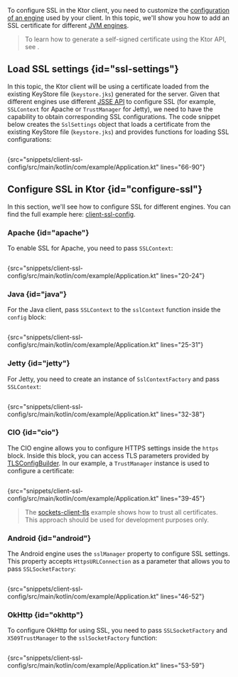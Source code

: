 [//]: # (title: SSL)

<show-structure for="chapter" depth="2"/>

<tldr>
<var name="example_name" value="client-ssl-config"/>
<include from="lib.topic" element-id="download_example"/>
</tldr>

To configure SSL in the Ktor client, you need to customize the [configuration of an engine](http-client_engines.md#configure) used by your client.
In this topic, we'll show you how to add an SSL certificate for different [JVM engines](http-client_engines.md#jvm).

> To learn how to generate a self-signed certificate using the Ktor API, see [](ssl.md#self-signed).


## Load SSL settings {id="ssl-settings"}

In this topic, the Ktor client will be using a certificate loaded from the existing KeyStore file (`keystore.jks`) generated for the server.
Given that different engines use different [JSSE API](https://docs.oracle.com/en/java/javase/17/security/java-secure-socket-extension-jsse-reference-guide.html#GUID-B7AB25FA-7F0C-4EFA-A827-813B2CE7FBDC) to configure SSL (for example, `SSLContext` for Apache or `TrustManager` for Jetty), we need to have the capability to obtain corresponding SSL configurations. The code snippet below creates the `SslSettings` object that loads a certificate from the existing KeyStore file (`keystore.jks`) and provides functions for loading SSL configurations:

```kotlin
```
{src="snippets/client-ssl-config/src/main/kotlin/com/example/Application.kt" lines="66-90"}

## Configure SSL in Ktor {id="configure-ssl"}

In this section, we'll see how to configure SSL for different engines.
You can find the full example here: [client-ssl-config](https://github.com/ktorio/ktor-documentation/tree/%current-branch%/codeSnippets/snippets/client-ssl-config).

### Apache {id="apache"}

To enable SSL for Apache, you need to pass `SSLContext`:

```kotlin
```
{src="snippets/client-ssl-config/src/main/kotlin/com/example/Application.kt" lines="20-24"}


### Java {id="java"}

For the Java client, pass `SSLContext` to the `sslContext` function inside the `config` block:

```kotlin
```
{src="snippets/client-ssl-config/src/main/kotlin/com/example/Application.kt" lines="25-31"}


### Jetty {id="jetty"}

For Jetty, you need to create an instance of `SslContextFactory` and pass `SSLContext`:

```kotlin
```
{src="snippets/client-ssl-config/src/main/kotlin/com/example/Application.kt" lines="32-38"}


### CIO {id="cio"}

The CIO engine allows you to configure HTTPS settings inside the `https` block.
Inside this block, you can access TLS parameters provided by [TLSConfigBuilder](https://api.ktor.io/ktor-network/ktor-network-tls/io.ktor.network.tls/-t-l-s-config-builder/index.html).
In our example, a `TrustManager` instance is used to configure a certificate:

```kotlin
```
{src="snippets/client-ssl-config/src/main/kotlin/com/example/Application.kt" lines="39-45"}

> The [sockets-client-tls](https://github.com/ktorio/ktor-documentation/tree/%current-branch%/codeSnippets/snippets/sockets-client-tls) example shows how to trust all certificates.
> This approach should be used for development purposes only.


### Android {id="android"}

The Android engine uses the `sslManager` property to configure SSL settings. 
This property accepts `HttpsURLConnection` as a parameter that allows you to pass `SSLSocketFactory`:

```kotlin
```
{src="snippets/client-ssl-config/src/main/kotlin/com/example/Application.kt" lines="46-52"}


### OkHttp {id="okhttp"}

To configure OkHttp for using SSL, you need to pass `SSLSocketFactory` and `X509TrustManager` to the `sslSocketFactory` function:

```kotlin
```
{src="snippets/client-ssl-config/src/main/kotlin/com/example/Application.kt" lines="53-59"}
